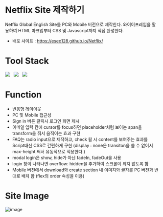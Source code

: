 # Netflix Site 제작하기
Netflix Global English Site를 PC와 Mobile 버전으로 제작한다.
와이어프레임을 활용하여 HTML 마크업부터 CSS 및 Javascript까지 직접 완성한다.
- 배포 사이트 : https://eseo128.github.io/Netflix/
 
# Tool Stack
<p>
    <img src="https://img.shields.io/badge/JavaScript-F7DF1E?style=flat&logo=JavaScript&logoColor=black"/>&nbsp;&nbsp;
    <img src="https://img.shields.io/badge/HTML-E34F26?style=flat&logo=HTML5&logoColor=white"/>&nbsp;&nbsp;
    <img src="https://img.shields.io/badge/CSS-1572B6?style=flat&logo=CSS3&logoColor=white"/>&nbsp;&nbsp;

# Function
- 반응형 레이아웃
- PC 및 Mobile 접근성
- Sign in 버튼 클릭시 로그인 화면 제시
- 이메일 입력 칸에 cursor를 focus하면 placeholder처럼 보이는 span을 transform을 줘서 움직이는 효과 구현
- FAQ는 radio input으로 제작하고, check 될 시 content를 보여주는 효과를 Script대신 CSS로 간편하게 구현
  (display : none은 transiton을 쓸 수 없어서 max-height 써서 유동적으로 적용한다.)
- modal login은 show, hide가 아닌 fadeIn, fadeOut을 사용
- login 창이 나타나면 overflow: hidden을 추가하여 스크롤이 되지 않도록 함
- Mobile 버전에서 download와 create section 내 이미지와 글자를 PC 버전과 반대로 배치 함 (flex의 order 속성을 이용)

# Site Image
 
![image](https://user-images.githubusercontent.com/34049770/128049985-3c3ae667-fc53-4cf9-b80f-eac7643a9ca1.png)

